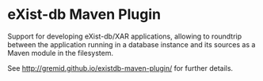 # eXist-db Maven Plugin

Support for developing eXist-db/XAR applications, allowing to roundtrip between
the application running in a database instance and its sources as a Maven module
in the filesystem.

See <http://gremid.github.io/existdb-maven-plugin/> for further details.
